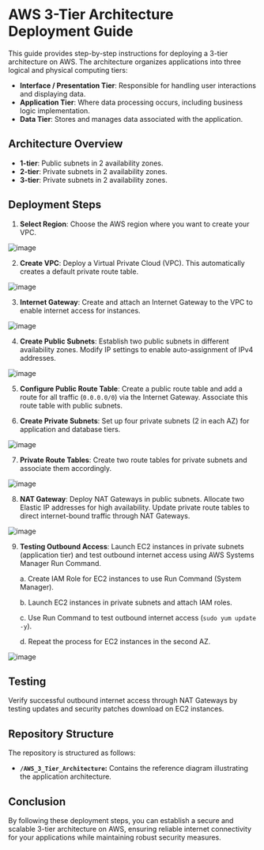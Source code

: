 # AWS 3-Tier Architecture Deployment Guide

This guide provides step-by-step instructions for deploying a 3-tier architecture on AWS. The architecture organizes applications into three logical and physical computing tiers:

- **Interface / Presentation Tier**: Responsible for handling user interactions and displaying data.
- **Application Tier**: Where data processing occurs, including business logic implementation.
- **Data Tier**: Stores and manages data associated with the application.

## Architecture Overview

- **1-tier**: Public subnets in 2 availability zones.
- **2-tier**: Private subnets in 2 availability zones.
- **3-tier**: Private subnets in 2 availability zones.

## Deployment Steps

1. **Select Region**: Choose the AWS region where you want to create your VPC.

![image](https://github.com/DDMateus/AWS-Projects/assets/88774178/4045ef85-3f29-44c4-88f7-8ce11bfb267c)

2. **Create VPC**: Deploy a Virtual Private Cloud (VPC). This automatically creates a default private route table.

![image](https://github.com/DDMateus/AWS-Projects/assets/88774178/06370fba-c88a-4cc8-b614-ed72f33485a1)

3. **Internet Gateway**: Create and attach an Internet Gateway to the VPC to enable internet access for instances.

![image](https://github.com/DDMateus/AWS-Projects/assets/88774178/8d294f76-b659-422a-bbe1-ef0ad872a39c)

4. **Create Public Subnets**: Establish two public subnets in different availability zones. Modify IP settings to enable auto-assignment of IPv4 addresses.

![image](https://github.com/DDMateus/AWS-Projects/assets/88774178/b7efdddf-1715-4751-b88b-53ee1f0f3ff1)

5. **Configure Public Route Table**: Create a public route table and add a route for all traffic (`0.0.0.0/0`) via the Internet Gateway. Associate this route table with public subnets.

6. **Create Private Subnets**: Set up four private subnets (2 in each AZ) for application and database tiers.

![image](https://github.com/DDMateus/AWS-Projects/assets/88774178/2b173d07-57b8-4955-ba6a-aabdcf85f168)

7. **Private Route Tables**: Create two route tables for private subnets and associate them accordingly.

![image](https://github.com/DDMateus/AWS-Projects/assets/88774178/8c92c266-4eb2-4995-99ed-2f7d7723fe2f)

8. **NAT Gateway**: Deploy NAT Gateways in public subnets. Allocate two Elastic IP addresses for high availability. Update private route tables to direct internet-bound traffic through NAT Gateways.

![image](https://github.com/DDMateus/AWS-Projects/assets/88774178/6e45011c-c52a-402f-be82-7719757b992b)

9. **Testing Outbound Access**: Launch EC2 instances in private subnets (application tier) and test outbound internet access using AWS Systems Manager Run Command.

   a. Create IAM Role for EC2 instances to use Run Command (System Manager).
   
   b. Launch EC2 instances in private subnets and attach IAM roles.
   
   c. Use Run Command to test outbound internet access (`sudo yum update -y`).
   
   d. Repeat the process for EC2 instances in the second AZ.

![image](https://github.com/DDMateus/AWS-Projects/assets/88774178/63e026dd-9f79-4868-8f02-8c5dd305ed1d)

## Testing

Verify successful outbound internet access through NAT Gateways by testing updates and security patches download on EC2 instances.

## Repository Structure

The repository is structured as follows:

- **`/AWS_3_Tier_Architecture`:** Contains the reference diagram illustrating the application architecture.

## Conclusion

By following these deployment steps, you can establish a secure and scalable 3-tier architecture on AWS, ensuring reliable internet connectivity for your applications while maintaining robust security measures.

